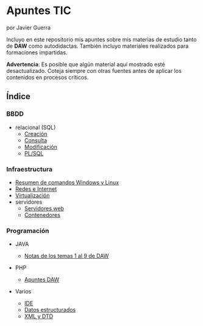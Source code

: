 # Apuntes TIC
por Javier Guerra

Incluyo en este repositorio mis apuntes sobre mis materias de estudio tanto de **DAW** como autodidactas. También incluyo materiales realizados para formaciones impartidas.

**Advertencia**: Es posible que algún material aquí mostrado esté desactualizado. Coteja siempre con otras fuentes antes de aplicar los contenidos en procesos críticos.

## Índice

### BBDD

- relacional (SQL)
    - [Creación](BBDD/relacional/01-BBDD-apuntes_creacion.odt)
    - [Consulta](BBDD/relacional/02-BBDD-apuntes_consulta.odt)
    - [Modificación](BBDD/relacional/03-BBDD-apuntes_modificacion.odt)
    - [PL/SQL](BBDD/relacional/04-BBDD-apuntes_plsql.odt)

### Infraestructura

- [Resumen de comandos Windows y Linux](<Infraestructura/Resumen de Comandos Windows y Linux.odt>)
- [Redes e Internet](Infraestructura/redes-internet.odt)
- [Virtualización](Infraestructura/virtualización.odt)
- servidores
    - [Servidores web](Infraestructura/servidores/servidores_web.odt)
    - [Contenedores](Infraestructura/servidores/contenedores.odt)

### Programación

- JAVA
    - [Notas de los temas 1 al 9 de DAW](./Programación/Java)

- PHP
    - [Apuntes DAW](Programación/PHP/apuntesPHP.odt)

- Varios
    - [IDE](Programación/varios/ide.odt)
    - [Datos estructurados](Programación/varios/datos_estructurados.odt)
    - [XML y DTD](Programación/varios/XML_DTD.odt)
